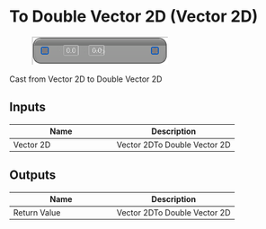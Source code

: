 # To Double Vector 2D (Vector 2D)

<div align="left" data-full-width="false">

<figure><img src="../../../../.gitbook/assets/To_Double_Vector_2D_(Vector_2D).png" alt=""><figcaption></figcaption></figure>

</div>

Cast from Vector 2D to Double Vector 2D

## Inputs

<table><thead><tr><th width="170">Name</th><th>Description</th></tr></thead><tbody><tr><td>Vector 2D</td><td>Vector 2DTo Double Vector 2D</td></tr></tbody></table>

## Outputs

<table><thead><tr><th width="170">Name</th><th>Description</th></tr></thead><tbody><tr><td>Return Value</td><td>Vector 2DTo Double Vector 2D</td></tr></tbody></table>
